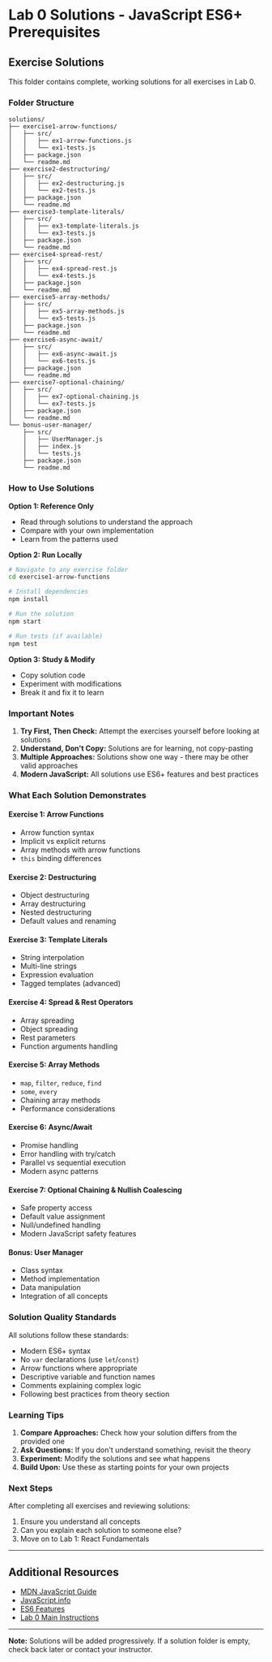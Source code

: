 # Lab 0 Solutions - JavaScript ES6+ Prerequisites

## Exercise Solutions

This folder contains complete, working solutions for all exercises in Lab 0.

###  Folder Structure

```
solutions/
├── exercise1-arrow-functions/
│   ├── src/
│   │   ├── ex1-arrow-functions.js
│   │   └── ex1-tests.js
│   ├── package.json
│   └── readme.md
├── exercise2-destructuring/
│   ├── src/
│   │   ├── ex2-destructuring.js
│   │   └── ex2-tests.js
│   ├── package.json
│   └── readme.md
├── exercise3-template-literals/
│   ├── src/
│   │   ├── ex3-template-literals.js
│   │   └── ex3-tests.js
│   ├── package.json
│   └── readme.md
├── exercise4-spread-rest/
│   ├── src/
│   │   ├── ex4-spread-rest.js
│   │   └── ex4-tests.js
│   ├── package.json
│   └── readme.md
├── exercise5-array-methods/
│   ├── src/
│   │   ├── ex5-array-methods.js
│   │   └── ex5-tests.js
│   ├── package.json
│   └── readme.md
├── exercise6-async-await/
│   ├── src/
│   │   ├── ex6-async-await.js
│   │   └── ex6-tests.js
│   ├── package.json
│   └── readme.md
├── exercise7-optional-chaining/
│   ├── src/
│   │   ├── ex7-optional-chaining.js
│   │   └── ex7-tests.js
│   ├── package.json
│   └── readme.md
└── bonus-user-manager/
    ├── src/
    │   ├── UserManager.js
    │   ├── index.js
    │   └── tests.js
    ├── package.json
    └── readme.md
```

###  How to Use Solutions

**Option 1: Reference Only**
- Read through solutions to understand the approach
- Compare with your own implementation
- Learn from the patterns used

**Option 2: Run Locally**
```bash
# Navigate to any exercise folder
cd exercise1-arrow-functions

# Install dependencies
npm install

# Run the solution
npm start

# Run tests (if available)
npm test
```

**Option 3: Study & Modify**
- Copy solution code
- Experiment with modifications
- Break it and fix it to learn

###  Important Notes

1. **Try First, Then Check:** Attempt the exercises yourself before looking at solutions
2. **Understand, Don't Copy:** Solutions are for learning, not copy-pasting
3. **Multiple Approaches:** Solutions show one way - there may be other valid approaches
4. **Modern JavaScript:** All solutions use ES6+ features and best practices

###  What Each Solution Demonstrates

#### Exercise 1: Arrow Functions
- Arrow function syntax
- Implicit vs explicit returns
- Array methods with arrow functions
- `this` binding differences

#### Exercise 2: Destructuring
- Object destructuring
- Array destructuring
- Nested destructuring
- Default values and renaming

#### Exercise 3: Template Literals
- String interpolation
- Multi-line strings
- Expression evaluation
- Tagged templates (advanced)

#### Exercise 4: Spread & Rest Operators
- Array spreading
- Object spreading
- Rest parameters
- Function arguments handling

#### Exercise 5: Array Methods
- `map`, `filter`, `reduce`, `find`
- `some`, `every`
- Chaining array methods
- Performance considerations

#### Exercise 6: Async/Await
- Promise handling
- Error handling with try/catch
- Parallel vs sequential execution
- Modern async patterns

#### Exercise 7: Optional Chaining & Nullish Coalescing
- Safe property access
- Default value assignment
- Null/undefined handling
- Modern JavaScript safety features

#### Bonus: User Manager
- Class syntax
- Method implementation
- Data manipulation
- Integration of all concepts

###  Solution Quality Standards

All solutions follow these standards:
- Modern ES6+ syntax
- No `var` declarations (use `let`/`const`)
- Arrow functions where appropriate
- Descriptive variable and function names
- Comments explaining complex logic
- Following best practices from theory section

###  Learning Tips

1. **Compare Approaches:** Check how your solution differs from the provided one
2. **Ask Questions:** If you don't understand something, revisit the theory
3. **Experiment:** Modify the solutions and see what happens
4. **Build Upon:** Use these as starting points for your own projects

###  Next Steps

After completing all exercises and reviewing solutions:
1. Ensure you understand all concepts
2. Can you explain each solution to someone else?
3. Move on to Lab 1: React Fundamentals

---

## Additional Resources

- [MDN JavaScript Guide](https://developer.mozilla.org/en-US/docs/Web/JavaScript/Guide)
- [JavaScript.info](https://javascript.info/)
- [ES6 Features](https://es6-features.org/)
- [Lab 0 Main Instructions](../lab0.md)

---

**Note:** Solutions will be added progressively. If a solution folder is empty, check back later or contact your instructor.

